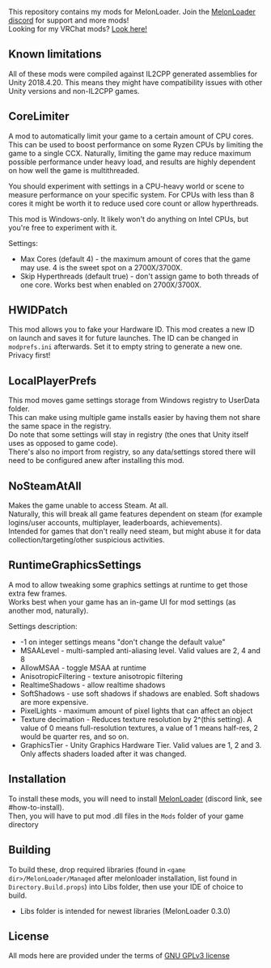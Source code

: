 This repository contains my mods for MelonLoader. Join the [MelonLoader discord](https://discord.gg/2Wn3N2P) for support and more mods!  
Looking for my VRChat mods? [Look here!](https://github.com/knah/VRCMods)

## Known limitations
All of these mods were compiled against IL2CPP generated assemblies for Unity 2018.4.20. This means they might have compatibility issues with other Unity versions and non-IL2CPP games.

## CoreLimiter
A mod to automatically limit your game to a certain amount of CPU cores. This can be used to boost performance on some Ryzen CPUs by limiting the game to a single CCX.
Naturally, limiting the game may reduce maximum possible performance under heavy load, and results are highly dependent on how well the game is multithreaded.

You should experiment with settings in a CPU-heavy world or scene to measure performance on your specific system. For CPUs with less than 8 cores it might be worth it to reduce used core count or allow hyperthreads.

This mod is Windows-only. It likely won't do anything on Intel CPUs, but you're free to experiment with it.

Settings:
* Max Cores (default 4) - the maximum amount of cores that the game may use. 4 is the sweet spot on a 2700X/3700X.
* Skip Hyperthreads (default true) - don't assign game to both threads of one core. Works best when enabled on 2700X/3700X.


## HWIDPatch
This mod allows you to fake your Hardware ID. This mod creates a new ID on launch and saves it for future launches. The ID can be changed in `modprefs.ini` afterwards. Set it to empty string to generate a new one.  
Privacy first!


## LocalPlayerPrefs
This mod moves game settings storage from Windows registry to UserData folder.  
This can make using multiple game installs easier by having them not share the same space in the registry.  
Do note that some settings will stay in registry (the ones that Unity itself uses as opposed to game code).  
There's also no import from registry, so any data/settings stored there will need to be configured anew after installing this mod. 
 
## NoSteamAtAll
Makes the game unable to access Steam. At all.  
Naturally, this will break all game features dependent on steam (for example logins/user accounts, multiplayer, leaderboards, achievements).  
Intended for games that don't really need steam, but might abuse it for data collection/targeting/other suspicious activities.

## RuntimeGraphicsSettings
A mod to allow tweaking some graphics settings at runtime to get those extra few frames.  
Works best when your game has an in-game UI for mod settings (as another mod, naturally).

Settings description:
 * -1 on integer settings means "don't change the default value"
 * MSAALevel - multi-sampled anti-aliasing level. Valid values are 2, 4 and 8
 * AllowMSAA - toggle MSAA at runtime
 * AnisotropicFiltering - texture anisotropic filtering
 * RealtimeShadows - allow realtime shadows
 * SoftShadows - use soft shadows if shadows are enabled. Soft shadows are more expensive.
 * PixelLights - maximum amount of pixel lights that can affect an object
 * Texture decimation - Reduces texture resolution by 2^(this setting). A value of 0 means full-resolution textures, a value of 1 means half-res, 2 would be quarter res, and so on.
 * GraphicsTier - Unity Graphics Hardware Tier. Valid values are 1, 2 and 3. Only affects shaders loaded after it was changed. 
 
## Installation
To install these mods, you will need to install [MelonLoader](https://discord.gg/2Wn3N2P) (discord link, see \#how-to-install).  
Then, you will have to put mod .dll files in the `Mods` folder of your game directory

## Building
To build these, drop required libraries (found in `<game dir>/MelonLoader/Managed` after melonloader installation, list found in `Directory.Build.props`) into Libs folder, then use your IDE of choice to build.
 * Libs folder is intended for newest libraries (MelonLoader 0.3.0)

## License
All mods here are provided under the terms of [GNU GPLv3 license](LICENSE)

